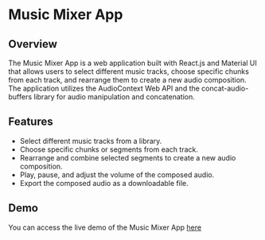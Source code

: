 # Music Mixer App

## Overview

The Music Mixer App is a web application built with React.js and Material UI that allows users to select different music tracks, choose specific chunks from each track, and rearrange them to create a new audio composition. The application utilizes the AudioContext Web API and the concat-audio-buffers library for audio manipulation and concatenation.

## Features

- Select different music tracks from a library.
- Choose specific chunks or segments from each track.
- Rearrange and combine selected segments to create a new audio composition.
- Play, pause, and adjust the volume of the composed audio.
- Export the composed audio as a downloadable file.

## Demo

You can access the live demo of the Music Mixer App [here](https://www.loom.com/share/dbe5fafcead844b9b761f08d2c942681?sid=b2bc078b-1412-4564-92fd-633795b3f63d)
